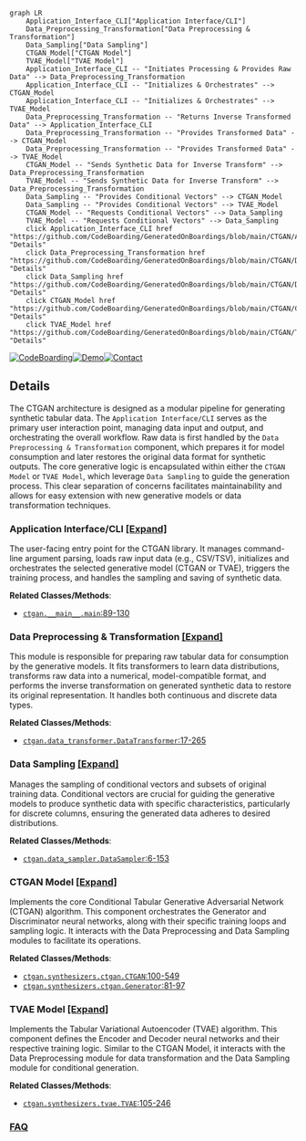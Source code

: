 ```mermaid
graph LR
    Application_Interface_CLI["Application Interface/CLI"]
    Data_Preprocessing_Transformation["Data Preprocessing & Transformation"]
    Data_Sampling["Data Sampling"]
    CTGAN_Model["CTGAN Model"]
    TVAE_Model["TVAE Model"]
    Application_Interface_CLI -- "Initiates Processing & Provides Raw Data" --> Data_Preprocessing_Transformation
    Application_Interface_CLI -- "Initializes & Orchestrates" --> CTGAN_Model
    Application_Interface_CLI -- "Initializes & Orchestrates" --> TVAE_Model
    Data_Preprocessing_Transformation -- "Returns Inverse Transformed Data" --> Application_Interface_CLI
    Data_Preprocessing_Transformation -- "Provides Transformed Data" --> CTGAN_Model
    Data_Preprocessing_Transformation -- "Provides Transformed Data" --> TVAE_Model
    CTGAN_Model -- "Sends Synthetic Data for Inverse Transform" --> Data_Preprocessing_Transformation
    TVAE_Model -- "Sends Synthetic Data for Inverse Transform" --> Data_Preprocessing_Transformation
    Data_Sampling -- "Provides Conditional Vectors" --> CTGAN_Model
    Data_Sampling -- "Provides Conditional Vectors" --> TVAE_Model
    CTGAN_Model -- "Requests Conditional Vectors" --> Data_Sampling
    TVAE_Model -- "Requests Conditional Vectors" --> Data_Sampling
    click Application_Interface_CLI href "https://github.com/CodeBoarding/GeneratedOnBoardings/blob/main/CTGAN/Application_Interface_CLI.md" "Details"
    click Data_Preprocessing_Transformation href "https://github.com/CodeBoarding/GeneratedOnBoardings/blob/main/CTGAN/Data_Preprocessing_Transformation.md" "Details"
    click Data_Sampling href "https://github.com/CodeBoarding/GeneratedOnBoardings/blob/main/CTGAN/Data_Sampling.md" "Details"
    click CTGAN_Model href "https://github.com/CodeBoarding/GeneratedOnBoardings/blob/main/CTGAN/CTGAN_Model.md" "Details"
    click TVAE_Model href "https://github.com/CodeBoarding/GeneratedOnBoardings/blob/main/CTGAN/TVAE_Model.md" "Details"
```

[![CodeBoarding](https://img.shields.io/badge/Generated%20by-CodeBoarding-9cf?style=flat-square)](https://github.com/CodeBoarding/GeneratedOnBoardings)[![Demo](https://img.shields.io/badge/Try%20our-Demo-blue?style=flat-square)](https://www.codeboarding.org/demo)[![Contact](https://img.shields.io/badge/Contact%20us%20-%20contact@codeboarding.org-lightgrey?style=flat-square)](mailto:contact@codeboarding.org)

## Details

The CTGAN architecture is designed as a modular pipeline for generating synthetic tabular data. The `Application Interface/CLI` serves as the primary user interaction point, managing data input and output, and orchestrating the overall workflow. Raw data is first handled by the `Data Preprocessing & Transformation` component, which prepares it for model consumption and later restores the original data format for synthetic outputs. The core generative logic is encapsulated within either the `CTGAN Model` or `TVAE Model`, which leverage `Data Sampling` to guide the generation process. This clear separation of concerns facilitates maintainability and allows for easy extension with new generative models or data transformation techniques.

### Application Interface/CLI [[Expand]](./Application_Interface_CLI.md)
The user-facing entry point for the CTGAN library. It manages command-line argument parsing, loads raw input data (e.g., CSV/TSV), initializes and orchestrates the selected generative model (CTGAN or TVAE), triggers the training process, and handles the sampling and saving of synthetic data.


**Related Classes/Methods**:

- <a href="https://github.com/sdv-dev/CTGAN/blob/main/ctgan/__main__.py#L89-L130" target="_blank" rel="noopener noreferrer">`ctgan.__main__.main`:89-130</a>


### Data Preprocessing & Transformation [[Expand]](./Data_Preprocessing_Transformation.md)
This module is responsible for preparing raw tabular data for consumption by the generative models. It fits transformers to learn data distributions, transforms raw data into a numerical, model-compatible format, and performs the inverse transformation on generated synthetic data to restore its original representation. It handles both continuous and discrete data types.


**Related Classes/Methods**:

- <a href="https://github.com/sdv-dev/CTGAN/blob/main/ctgan/data_transformer.py#L17-L265" target="_blank" rel="noopener noreferrer">`ctgan.data_transformer.DataTransformer`:17-265</a>


### Data Sampling [[Expand]](./Data_Sampling.md)
Manages the sampling of conditional vectors and subsets of original training data. Conditional vectors are crucial for guiding the generative models to produce synthetic data with specific characteristics, particularly for discrete columns, ensuring the generated data adheres to desired distributions.


**Related Classes/Methods**:

- <a href="https://github.com/sdv-dev/CTGAN/blob/main/ctgan/data_sampler.py#L6-L153" target="_blank" rel="noopener noreferrer">`ctgan.data_sampler.DataSampler`:6-153</a>


### CTGAN Model [[Expand]](./CTGAN_Model.md)
Implements the core Conditional Tabular Generative Adversarial Network (CTGAN) algorithm. This component orchestrates the Generator and Discriminator neural networks, along with their specific training loops and sampling logic. It interacts with the Data Preprocessing and Data Sampling modules to facilitate its operations.


**Related Classes/Methods**:

- <a href="https://github.com/sdv-dev/CTGAN/blob/main/ctgan/synthesizers/ctgan.py#L100-L549" target="_blank" rel="noopener noreferrer">`ctgan.synthesizers.ctgan.CTGAN`:100-549</a>
- <a href="https://github.com/sdv-dev/CTGAN/blob/main/ctgan/synthesizers/ctgan.py#L81-L97" target="_blank" rel="noopener noreferrer">`ctgan.synthesizers.ctgan.Generator`:81-97</a>


### TVAE Model [[Expand]](./TVAE_Model.md)
Implements the Tabular Variational Autoencoder (TVAE) algorithm. This component defines the Encoder and Decoder neural networks and their respective training logic. Similar to the CTGAN Model, it interacts with the Data Preprocessing module for data transformation and the Data Sampling module for conditional generation.


**Related Classes/Methods**:

- <a href="https://github.com/sdv-dev/CTGAN/blob/main/ctgan/synthesizers/tvae.py#L105-L246" target="_blank" rel="noopener noreferrer">`ctgan.synthesizers.tvae.TVAE`:105-246</a>




### [FAQ](https://github.com/CodeBoarding/GeneratedOnBoardings/tree/main?tab=readme-ov-file#faq)